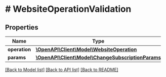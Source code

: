 # # WebsiteOperationValidation

## Properties

Name | Type | Description | Notes
------------ | ------------- | ------------- | -------------
**operation** | [**\OpenAPI\Client\Model\WebsiteOperation**](WebsiteOperation.md) |  |
**params** | [**\OpenAPI\Client\Model\ChangeSubscriptionParams**](ChangeSubscriptionParams.md) |  | [optional]

[[Back to Model list]](../../README.md#models) [[Back to API list]](../../README.md#endpoints) [[Back to README]](../../README.md)
